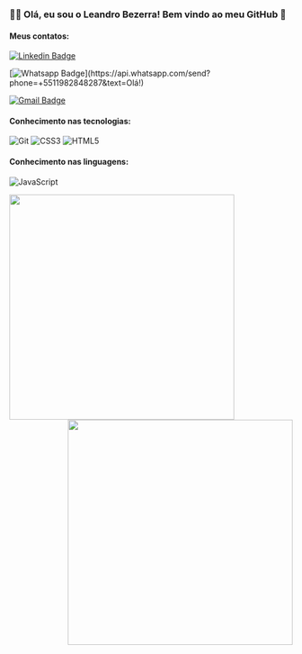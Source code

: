 ### :man_technologist: Olá, eu sou o Leandro Bezerra! Bem vindo ao meu GitHub 👋 

#### Meus contatos:
[![Linkedin Badge](https://img.shields.io/badge/-LinkedIn-blue?style=flat-square&logo=Linkedin&logoColor=white&link=https:https://www.linkedin.com/in/rodrigo-teixeira-59b728103/)](https://www.linkedin.com/in/leandro-bezerra-/)

[![Whatsapp Badge](https://img.shields.io/badge/-Whatsapp-4CA143?style=flat-square&labelColor=4CA143&logo=whatsapp&logoColor=white&link=https://api.whatsapp.com/send?phone=+5511982848287&text=Olá!)](https://api.whatsapp.com/send?phone=+5511982848287&text=Olá!)

[![Gmail Badge](https://img.shields.io/badge/-Gmail-c14438?style=flat-square&logo=Gmail&logoColor=white&link=mailto:rodrigo.tchagas@gmail.com)](mailto:leandrodiasbezerra95@gmail.com)

#### Conhecimento nas tecnologias:
![Git](https://img.shields.io/badge/-Git-222222?style=flat&logo=git&logoColor=F05032)
![CSS3](https://img.shields.io/badge/-CSS3-000000?style=flat&logo=css3)
![HTML5](https://img.shields.io/badge/-HTML5-000000?style=flat&logo=html5)

#### Conhecimento nas linguagens:

![JavaScript](https://img.shields.io/badge/-JavaScript-000000?style=flat&logo=javascript)

<img align="left"  width="400px" src="https://github-readme-stats.vercel.app/api/top-langs/?username=Leandro-Bezerra-Santos&layout=compact&theme=vision-friendly-dark" />
 <img align="right" width="400px" src="https://github-readme-stats.vercel.app/api?username=Leandro-Bezerra-Santos&show_icons=true,css&layout=compact&theme=vision-friendly-dark" />


<!--
**Leandro-Bezerra-Santos/Leandro-Bezerra-Santos** is a ✨ _special_ ✨ repository because its `README.md` (this file) appears on your GitHub profile.

Here are some ideas to get you started:

- 🔭 I’m currently working on ...
- 🌱 I’m currently learning ...
- 👯 I’m looking to collaborate on ...
- 🤔 I’m looking for help with ...
- 💬 Ask me about ...
- 📫 How to reach me: ...
- 😄 Pronouns: ...
- ⚡ Fun fact: ...
-->
